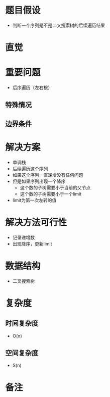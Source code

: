 # 题目假设
- 判断一个序列是不是二叉搜索树的后续遍历结果
# 直觉

# 重要问题
- 后序遍历（左右根）
## 特殊情况

## 边界条件

# 解决方案
- 单调栈
- 后续遍历这个序列
- 如果这个序列一直递增没有任何问题
- 但是如果序列出现一个降序
    - 这个数的子树需要小于当前的父节点
    - 这个数的子树需要小于一个limit
- limit为第一次左转的值
# 解决方法可行性
- 记录递增数
- 出现降序，更新limit
# 数据结构
- 二叉搜索树
# 复杂度
## 时间复杂度
- O(n)
## 空间复杂度
- S(n)
# 备注



